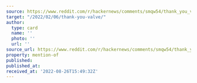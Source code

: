 ```yaml
---
source: https://www.reddit.com/r/hackernews/comments/smqw54/thank_you_valve/
target: "/2022/02/06/thank-you-valve/"
author:
  type: card
  name: ''
  photo: ''
  url: ''
source_url: https://www.reddit.com/r/hackernews/comments/smqw54/thank_you_valve/
property: mention-of
published:
published_at:
received_at: '2022-08-26T15:49:32Z'
---
```


